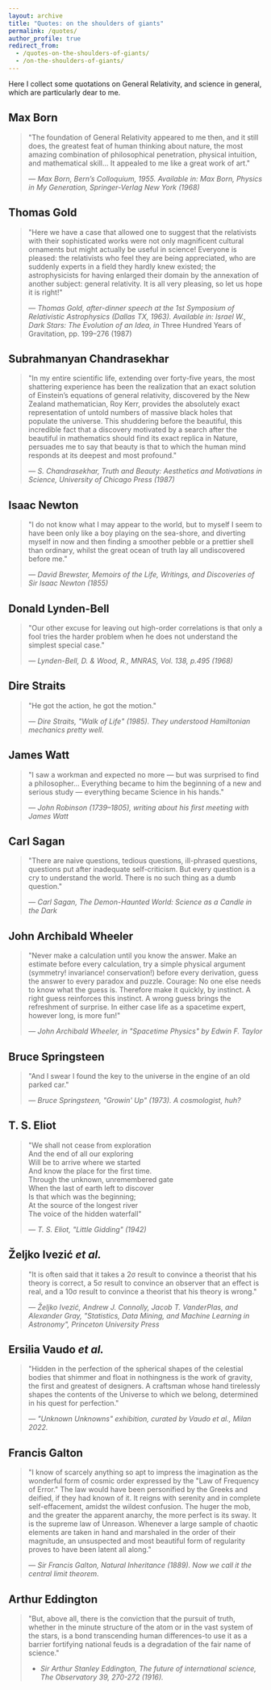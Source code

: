 ```yaml
---
layout: archive
title: "Quotes: on the shoulders of giants"
permalink: /quotes/
author_profile: true
redirect_from:
  - /quotes-on-the-shoulders-of-giants/
  - /on-the-shoulders-of-giants/
---
```



Here I collect some quotations on General Relativity, and science in general, which are particularly dear to me.

## Max Born

> "The foundation of General Relativity appeared to me then, and it still does, the greatest feat of human thinking about nature, the most amazing combination of philosophical penetration, physical intuition, and mathematical skill… It appealed to me like a great work of art."
>
> — *Max Born, Bern’s Colloquium, 1955. Available in: Max Born, Physics in My Generation, Springer-Verlag New York (1968)*

## Thomas Gold

> "Here we have a case that allowed one to suggest that the relativists with their sophisticated works were not only magnificent cultural ornaments but might actually be useful in science! Everyone is pleased: the relativists who feel they are being appreciated, who are suddenly experts in a field they hardly knew existed; the astrophysicists for having enlarged their domain by the annexation of another subject: general relativity. It is all very pleasing, so let us hope it is right!"
> 
> — *Thomas Gold, after-dinner speech at the 1st Symposium of Relativistic Astrophysics (Dallas TX, 1963). Available in: Israel W., Dark Stars: The Evolution of an Idea, in* Three Hundred Years of Gravitation, pp. 199–276 (1987)


## Subrahmanyan Chandrasekhar

> "In my entire scientific life, extending over forty-five years, the most shattering experience has been the realization that an exact solution of Einstein’s equations of general relativity, discovered by the New Zealand mathematician, Roy Kerr, provides the absolutely exact representation of untold numbers of massive black holes that populate the universe. This shuddering before the beautiful, this incredible fact that a discovery motivated by a search after the beautiful in mathematics should find its exact replica in Nature, persuades me to say that beauty is that to which the human mind responds at its deepest and most profound."  
>
> — *S. Chandrasekhar, Truth and Beauty: Aesthetics and Motivations in Science, University of Chicago Press (1987)*


## Isaac Newton

> "I do not know what I may appear to the world, but to myself I seem to have been only like a boy playing on the sea-shore, and diverting myself in now and then finding a smoother pebble or a prettier shell than ordinary, whilst the great ocean of truth lay all undiscovered before me."
>  
> — *David Brewster, Memoirs of the Life, Writings, and Discoveries of Sir Isaac Newton (1855)*


## Donald Lynden-Bell

> "Our other excuse for leaving out high-order correlations is that only a fool tries the harder problem when he does not understand the simplest special case."
>   
> — *Lynden-Bell, D. & Wood, R., MNRAS, Vol. 138, p.495 (1968)*


## Dire Straits

> "He got the action, he got the motion."  
> 
> — *Dire Straits, "Walk of Life" (1985). They understood Hamiltonian mechanics pretty well.*


## James Watt

> "I saw a workman and expected no more — but was surprised to find a philosopher… Everything became to him the beginning of a new and serious study — everything became Science in his hands."
>  
> — *John Robinson (1739–1805), writing about his first meeting with James Watt*


## Carl Sagan

> "There are naive questions, tedious questions, ill-phrased questions, questions put after inadequate self-criticism. But every question is a cry to understand the world. There is no such thing as a dumb question."
> 
> — *Carl Sagan, The Demon-Haunted World: Science as a Candle in the Dark*


## John Archibald Wheeler

> "Never make a calculation until you know the answer. Make an estimate before every calculation, try a simple physical argument (symmetry! invariance! conservation!) before every derivation, guess the answer to every paradox and puzzle. Courage: No one else needs to know what the guess is. Therefore make it quickly, by instinct. A right guess reinforces this instinct. A wrong guess brings the refreshment of surprise. In either case life as a spacetime expert, however long, is more fun!"
>   
> — *John Archibald Wheeler, in "Spacetime Physics" by Edwin F. Taylor*


## Bruce Springsteen

> "And I swear I found the key to the universe in the engine of an old parked car."
>
> — *Bruce Springsteen, "Growin' Up" (1973). A cosmologist, huh?*


## T. S. Eliot

> "We shall not cease from exploration  
> And the end of all our exploring  
> Will be to arrive where we started  
> And know the place for the first time.  
> Through the unknown, unremembered gate  
> When the last of earth left to discover  
> Is that which was the beginning;  
> At the source of the longest river  
> The voice of the hidden waterfall" 
> 
> — *T. S. Eliot, "Little Gidding" (1942)*


## Željko Ivezić *et al.*

> "It is often said that it takes a 2σ result to convince a theorist that his theory is correct, a 5σ result to convince an observer that an effect is real, and a 10σ result to convince a theorist that his theory is wrong."
>
> — *Željko Ivezić, Andrew J. Connolly, Jacob T. VanderPlas, and Alexander Gray, "Statistics, Data Mining, and Machine Learning in Astronomy", Princeton University Press*


## Ersilia Vaudo *et al.*

> "Hidden in the perfection of the spherical shapes of the celestial bodies that shimmer and float in nothingness is the work of gravity, the first and greatest of designers. A craftsman whose hand tirelessly shapes the contents of the Universe to which we belong, determined in his quest for perfection."
>
> — *"Unknown Unknowns" exhibition, curated by Vaudo et al., Milan 2022.*


## Francis Galton

> "I know of scarcely anything so apt to impress the imagination as the wonderful form of cosmic order expressed by the "Law of Frequency of Error." The law would have been personified by the Greeks and deified, if they had known of it. It reigns with serenity and in complete self-effacement, amidst the wildest confusion. The huger the mob, and the greater the apparent anarchy, the more perfect is its sway. It is the supreme law of Unreason. Whenever a large sample of chaotic elements are taken in hand and marshaled in the order of their magnitude, an unsuspected and most beautiful form of regularity proves to have been latent all along."  
> 
> — *Sir Francis Galton, Natural Inheritance (1889). Now we call it the central limit theorem.*
  
## Arthur Eddington
> "But, above all, there is the conviction that the pursuit of truth, whether in the minute structure of the atom or in the vast system of the stars, is a bond transcending human differences-to use it as a barrier fortifying national feuds is a degradation of the fair name of science."
> 
>  - *Sir Arthur Stanley Eddington, The future of international science, The Observatory 39, 270-272 (1916).*